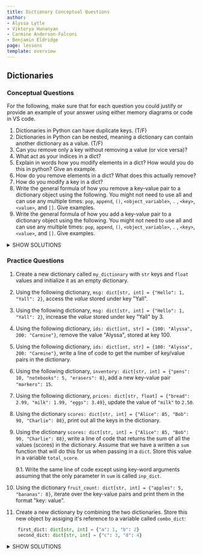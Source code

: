 ```yaml
---
title: Dictionary Conceptual Questions
author:
- Alyssa Lytle
- Viktorya Hunanyan
- Carmine Anderson-Falconi
- Benjamin Eldridge
page: lessons
template: overview
---
```


## Dictionaries

### Conceptual Questions
For the following, make sure that for each question you could justify or provide an example of your answer using either memory diagrams or code in VS code.

1. Dictionaries in Python can have duplicate keys. (T/F)
2. Dictionaries in Python can be nested, meaning a dictionary can contain another dictionary as a value. (T/F)
3. Can you remove only a key without removing a value (or vice versa)? 
4. What act as your indices in a dict? 
5. Explain in words how you modify elements in a dict? How would you do this in python? Give an example. 
6. How do you remove elements in a dict? What does this actually remove? 
7. How do you modify a key in a dict?
8. Write the general formula of how you remove a key-value pair to a dictionary object using the following. You might not need to use all and can use any multiple times: `pop`, `append`, `()`, `<object_variable>`, `.` , `<key>`, `<value>`, and `[]`. Give examples.
9. Write the general formula of how you add a key-value pair to a dictionary object using the following. You might not need to use all and can use any multiple times: `pop`, `append`, `()`, `<object_variable>`, `.` , `<key>`, `<value>`, and `[]`. Give examples.

<details>
<summary>SHOW SOLUTIONS</summary>

1. False. Python dictionaries cannot have duplicate keys. Each key in a dictionary must be unique. If you attempt to create a dictionary with duplicate keys, the latest key-value pair will overwrite the previous one. For example:

    ```py
        my_dict = {"a": 1, "a": 2}
        print(my_dict)
        # Output: {'a': 2}
    ```

2. True, Python dictionaries can be nested. This means that a dictionary can hold another dictionary as a value. You can use this feature to create more complex data structures. For example:

    ```py
        nested_dict = {
            "key1": {"nested_key1": 1, "nested_key2": 2},
            "key2": {"nested_key3": 3, "nested_key4": 4}
        }
    ```

3. False. No, you cannot remove just a key or just a value in a dictionary. A key-value pair is considered a single entity in a dictionary. If you remove the key, the corresponding value is also removed.


4. In a Python dictionary, the keys act as the "indices." Unlike lists, where numerical indices are used to access elements, dictionaries use keys to access values and these keys can be of any type. Each key must be unique, and it serves as the identifier for accessing the corresponding value. For example:

    ```py
        my_dict = {"name": "Alice", "age": 25}
        print(my_dict["name"])  # Output: Alice
    ```

5. To modify an element in a Python dictionary, you use the key associated with the value you want to change. You can access the value using the key, and then assign a new value to it. In order to access the value, we use subscription notation, `[]`, on the object that we want to access the value at. This replaces the old value with the new one.

    ```py
        my_dict = {"name": "Alice", "age": 25}
        my_dict["age"] = 26  # Modifying the value associated with the key "age"
        print(my_dict)
        # Output: {"name": "Alice", "age": 26}
    ```

6. To remove elements from a dictionary, we use the the `pop()` method. This method will remove the key and its corresponding value (key-value pair). The `pop()` method allows you to retrieve the value that was removed (not discussed in lecture but a very cool fact).

    ```py
        my_dict = {"name": "Alice", "age": 25}
        removed_value = my_dict.pop("age")  # Removes the key "age" and returns the value
        print(my_dict)  # Output: {"name": "Alice"}
        print(removed_value)  # Output: 25
    ```

7. To modify a key in a Python dictionary, we can follow these steps:
    1. Add a new key with the same value as the old key.
    2. Use pop() to remove the old key-value pair.

    ```py
        my_dict = {"name": "Alice", "age": 25}

        # Step 1: Create a new key-value pair using the value from the old key
        my_dict["years_old"] = my_dict.pop("age")

        print(my_dict)
        # Output: {"name": "Alice", "years_old": 25}
    ```

8. `<object_variable>.pop(<key>)`

    ```py
        my_dict = {"name": "Alice", "age": 25}
        removed_value = my_dict.pop("name")  # Removes the key "name" and returns its value
        print(my_dict)
        # Output: {"age": 25}
    ```

9. `<object_variable>[<key>] = <value>`

    ```py
        my_dict = {"name": "Alice", "age": 25}
        my_dict["location"] = "New York"  # Adds a new key-value pair to the dictionary
        print(my_dict)
        # Output: {"name": "Alice", "age": 25, "location": "New York"}
    ```
</details>

### Practice Questions

1. Create a new dictionary called `my_dictionary` with `str` keys and `float` values and initialize it as an empty dictionary.

2. Using the following dictionary, `msg: dict[str, int] = {"Hello": 1, "Yall": 2}`, access the *value* stored under key "Yall". 

3. Using the following dictionary, `msg: dict[str, int] = {"Hello": 1, "Yall": 2}`, increase the *value* stored under key "Yall" by 3.

4. Using the following dictionary, `ids: dict[int, str] = {100: "Alyssa", 200: "Carmine"}`,
remove the value "Alyssa", stored at key 100.

5. Using the following dictionary, `ids: dict[int, str] = {100: "Alyssa", 200: "Carmine"}`,
write a line of code to get the number of key/value pairs in the dictionary.

6. Using the following dictionary, `inventory: dict[str, int] = {"pens": 10, "notebooks": 5, "erasers": 8}`, add a new key-value pair `"markers": 15`.

7. Using the following dictionary, `prices: dict[str, float] = {"bread": 2.99, "milk": 1.99, "eggs": 3.49}`, update the value of `"milk"` to `2.50`.

8. Using the dictionary `scores: dict[str, int] = {"Alice": 85, "Bob": 90, "Charlie": 88}`, print out all the keys in the dictionary.

9. Using the dictionary `scores: dict[str, int] = {"Alice": 85, "Bob": 90, "Charlie": 88}`, write a line of code that returns the sum of all the values (scores) in the dictionary. Assume that we have a written a `sum` function that will do this for us when passing in a `dict`. Store this value in a variable `total_score`. 

    9.1. Write the same line of code except using key-word arguments assuming that the only parameter in `sum` is called `inp_dict`. 

10. Using the dictionary `fruit_count: dict[str, int] = {"apples": 5, "bananas": 8}`, iterate over the key-value pairs and print them in the format "key: value". 

11. Create a new dictionary by combining the two dictionaries. Store this new object by assiging it's reference to a variable called `combo_dict`:

```python
    first_dict: dict[str, int] = {"a": 1, "b": 2}
    second_dict: dict[str, int] = {"c": 3, "d": 4}
```

<details>
<summary>SHOW SOLUTIONS</summary>


1. `my_dictionary: dict[str, float] = {}` or `my_dictionary: dict[str, float] = dict()`

2. `msg["Yall"]`

3. `msg["Yall"] += 3` or `msg["Yall"] = 5`

4. `ids.pop(100)`

5. `len(ids)`

6. `inventory["markers"] = 15`

7. `prices["milk"] = 2.50`

8. Code below:

    ```py
        for x in scores:
            print(x)
    ```

9. `total_score = sum(scores)`

    9.1. `total_score = sum(inp_dict=scores)`

10. Code below: 

    ```python
        for boo in fruit_count:
            ghost = fruit_count[boo]
            print(f"{boo}: {ghost}")
    ```

11. `combo_dict: dict[str, int] = {"a": 1, "b": 2, "c": 3, "d": 4}`

</details>